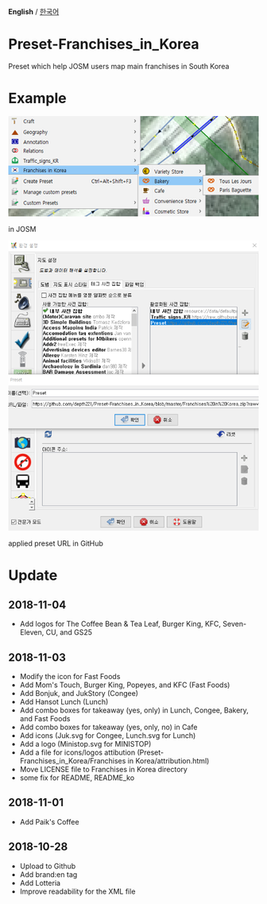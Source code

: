 ﻿**English** / [한국어](README_ko.md)

# Preset-Franchises_in_Korea
Preset which help JOSM users map main franchises in South Korea

# Example
![in JOSM](image/En.png)

in JOSM

![applied preset URL in GitHub](image/applyURL.png)

applied preset URL in GitHub

# Update
## 2018-11-04
* Add logos for The Coffee Bean & Tea Leaf, Burger King, KFC, Seven-Eleven, CU, and GS25

## 2018-11-03
* Modify the icon for Fast Foods
* Add Mom's Touch, Burger King, Popeyes, and KFC (Fast Foods)
* Add Bonjuk, and JukStory (Congee)
* Add Hansot Lunch (Lunch)
* Add combo boxes for takeaway (yes, only) in Lunch, Congee, Bakery, and Fast Foods
* Add combo boxes for takeaway (yes, only, no) in Cafe
* Add icons (Juk.svg for Congee, Lunch.svg for Lunch)
* Add a logo (Ministop.svg for MINISTOP)
* Add a file for icons/logos attibution (Preset-Franchises_in_Korea/Franchises in Korea/attribution.html)
* Move LICENSE file to Franchises in Korea directory
* some fix for README, README_ko

## 2018-11-01
* Add Paik's Coffee

## 2018-10-28
* Upload to Github
* Add brand:en tag
* Add Lotteria
* Improve readability for the XML file
